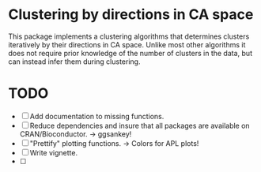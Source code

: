 # Clustering by directions in CA space

This package implements a clustering algorithms that determines clusters iteratively by their directions in CA space.
Unlike most other algorithms it does not require prior knowledge of the number of clusters in the data, but can instead infer them during clustering.

# TODO
- [ ] Add documentation to missing functions.
- [ ] Reduce dependencies and insure that all packages are available on CRAN/Bioconductor. -> ggsankey!
- [ ] "Prettify" plotting functions. -> Colors for APL plots!
- [ ] Write vignette.
- [ ]
